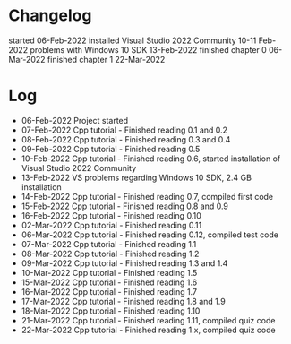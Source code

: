 # Changelog
started 06-Feb-2022
installed Visual Studio 2022 Community 10-11 Feb-2022
problems with Windows 10 SDK 13-Feb-2022
finished chapter 0 06-Mar-2022
finished chapter 1 22-Mar-2022

# Log
- 06-Feb-2022 Project started
- 07-Feb-2022 Cpp tutorial - Finished reading 0.1 and 0.2
- 08-Feb-2022 Cpp tutorial - Finished reading 0.3 and 0.4
- 09-Feb-2022 Cpp tutorial - Finished reading 0.5
- 10-Feb-2022 Cpp tutorial - Finished reading 0.6, started installation of Visual Studio 2022 Community
- 13-Feb-2022 VS problems regarding Windows 10 SDK, 2.4 GB installation
- 14-Feb-2022 Cpp tutorial - Finished reading 0.7, compiled first code
- 15-Feb-2022 Cpp tutorial - Finished reading 0.8 and 0.9
- 16-Feb-2022 Cpp tutorial - Finished reading 0.10
- 02-Mar-2022 Cpp tutorial - Finished reading 0.11
- 06-Mar-2022 Cpp tutorial - Finished reading 0.12, compiled test code
- 07-Mar-2022 Cpp tutorial - Finished reading 1.1
- 08-Mar-2022 Cpp tutorial - Finished reading 1.2
- 09-Mar-2022 Cpp tutorial - Finished reading 1.3 and 1.4
- 10-Mar-2022 Cpp tutorial - Finished reading 1.5
- 15-Mar-2022 Cpp tutorial - Finished reading 1.6
- 16-Mar-2022 Cpp tutorial - Finished reading 1.7
- 17-Mar-2022 Cpp tutorial - Finished reading 1.8 and 1.9
- 18-Mar-2022 Cpp tutorial - Finished reading 1.10
- 21-Mar-2022 Cpp tutorial - Finished reading 1.11, compiled quiz code
- 22-Mar-2022 Cpp tutorial - Finished reading 1.x, compiled quiz code